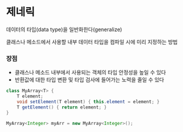 # 제네릭
데이터의 타입(data type)을 일반화한다(generalize)

클래스나 메소드에서 사용할 내부 데이터 타입을 컴파일 시에 미리 지정하는 방법

### 장점
- 클래스나 메소드 내부에서 사용되는 객체의 타입 안정성을 높일 수 있다
- 반환값에 대한 타입 변환 및 타입 검사에 들어가는 노력을 줄일 수 있다

```java
class MyArray<T> {
    T element;
    void setElement(T element) { this.element = element; }
    T getElement() { return element; }
}

MyArray<Integer> myArr = new MyArray<Integer>();
```